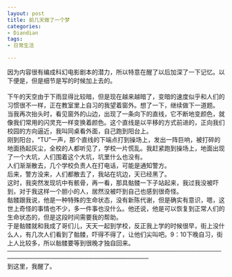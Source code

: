 ```yaml
---
layout: post
title: 前几天做了一个梦
categories:
- Diandian
tags:
- 日常生活

---
```

因为内容很有编成科幻电影剧本的潜力，所以特意在醒了以后加深了一下记忆。以下便是，但是细节是写的时候加上去的。
<br />
<br />下午的天空由于下雨显得比较暗，但是现在越来越暗了，变暗的速度似乎和人们的习惯很不一样，正在教室里上自习的我望着窗外。想了一下，继续做下一道题。
<br />当我再次抬头时，看见窗外的山边，出现了一条向下的直线，它不断地变颜色，就像我们常用的闪灵充一样变换着颜色。这个直线是以平移的方式前进的，正向我们校园的方向逼近，我叫同桌看外面，自己跑到阳台上。
<br />刚到阳台，“TU”一声，那个直线的下端点打到操场上，发出一阵巨响，被打碎的地面扬起灰尘，全校的人都听见了，学校一片慌乱。我赶紧跑到操场上，地面出现了一个大坑，人们围着这个大坑，坑里什么也没有。
<br />人们渐渐散去，几个学校负责人在打电话，可能是通知警方。
<br />后来，警方没来，人们都散去了，我站在坑边，天已经黑了。
<br />这时，我突然发现坑中有骸骨，再一看，那具骷髅一下子站起来，我过我没被吓到，对于我这样一个胆小的人，居然没被吓到自己也感到很奇怪。
<br />骷髅跟我说，他是一种特殊的生命状态，没有新陈代谢，但是确实有意识，嗯，这世上奇怪的事情也不少，多一件事也没什么。他还说，他是可以恢复到正常人们的生命状态的，但是这段时间需要我的帮助。
<br />于是骷髅就和我成了哥们儿，天天一起到学校，反正我上学的时候很早，街上没什么人，有几次人们看到了骷髅，吓得不得了，让他们尖叫吧。9：10下晚自习，街上人比较多，所以骷髅要等到很晚才独自回来。
<br />───────────────────────────────────────────────────────────────────────────────────
<br />到这里，我醒了。